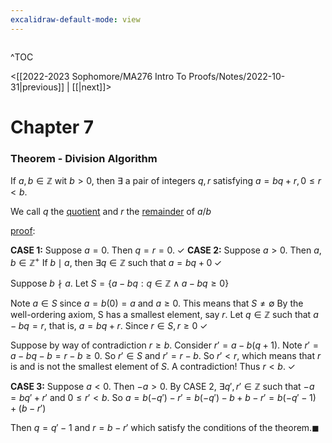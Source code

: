 ```yaml
---
excalidraw-default-mode: view
---
```



```toc

```

^TOC

<[[2022-2023 Sophomore/MA276 Intro To Proofs/Notes/2022-10-31|previous]] | [[|next]]>

# Chapter 7

### Theorem - Division Algorithm

If $a,b\in\mathbb{Z}$ wit $b>0,$ then $\exists$ a pair of integers $q,r$ satisfying $a=bq+r,0\leq r<b.$

We call $q$ the <u>quotient</u> and $r$ the <u>remainder</u> of $a/b$

<u>proof</u>:

**CASE 1:** Suppose $a=0.$ Then $q=r=0.\;\checkmark$
**CASE 2:** Suppose $a>0$. Then $a,b\in\mathbb{Z}^+$
If  $b\mid a$, then $\exists q\in\mathbb{Z}$ such that $a = bq+0\;\checkmark$

Suppose $b \nmid a.$ Let $S=\{a-bq:q\in\mathbb{Z}\land a - bq \geq 0\}$

Note $a \in S$ since $a=b(0) = a$ and $a\geq 0.$ This means that $S\neq \emptyset$ By the well-ordering axiom, S has a smallest element, say $r$. Let  $q\in\mathbb{Z}$ such that $a-bq=r,$ that is, $a=bq+r.$ Since $r\in S, r\geq 0\;\checkmark$

Suppose by way of contradiction $r\geq b.$ Consider $r'=a-b(q+1).$ Note $r'=a-bq-b=r-b\geq 0.$ So $r'\in S$ and $r'=r-b.$ So $r'<r,$ which means that $r$ is and is not the smallest element of $S$. A contradiction! Thus $r<b.\;\checkmark$

**CASE 3:** Suppose $a<0.$ Then $-a>0.$ By CASE 2, $\exists q',r' \in \mathbb{Z}$ such that $-a=bq'+r'$ and $0\leq r'<b.$ So $a=b(-q')-r' = b(-q')-b+b-r' = b(-q'-1)+(b-r')$

Then $q=q'-1$ and $r= b-r'$ which satisfy the conditions of the theorem.$\blacksquare$
